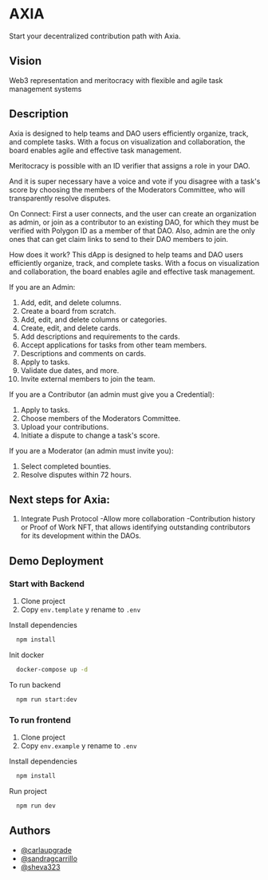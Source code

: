 
# AXIA
Start your decentralized contribution path with Axia.
## Vision
Web3 representation and meritocracy with flexible and agile task management systems
## Description
Axia is designed to help teams and DAO users efficiently organize, track, and complete tasks. With a focus on visualization and collaboration, the board enables agile and effective task management.

Meritocracy is possible with an ID verifier that assigns a role in your DAO.

And it is super necessary have a voice and vote if you disagree with a task's score by choosing the members of the Moderators Committee, who will transparently resolve disputes.

On Connect: First a user connects, and the user can create an organization as admin, or join as a contributor to an existing DAO, for which they must be verified with Polygon ID as a member of that DAO. Also, admin are the only ones that can get claim links to send to their DAO members to join.

How does it work? This dApp is designed to help teams and DAO users efficiently organize, track, and complete tasks. With a focus on visualization and collaboration, the board enables agile and effective task management.

If you are an Admin:

1. Add, edit, and delete columns.
2. Create a board from scratch.
3. Add, edit, and delete columns or categories.
4. Create, edit, and delete cards.
5. Add descriptions and requirements to the cards.
6. Accept applications for tasks from other team members.
7. Descriptions and comments on cards.
8. Apply to tasks.
9. Validate due dates, and more.
10. Invite external members to join the team.

If you are a Contributor (an admin must give you a Credential):

1. Apply to tasks.
2. Choose members of the Moderators Committee.
3. Upload your contributions.
4. Initiate a dispute to change a task's score.

If you are a Moderator (an admin must invite you):

1. Select completed bounties.
2. Resolve disputes within 72 hours.

## Next steps for Axia:
1. Integrate Push Protocol -Allow more collaboration -Contribution history or Proof of Work NFT, that allows identifying outstanding contributors for its development within the DAOs.

## Demo Deployment

### Start with Backend

1. Clone project
2. Copy  ```env.template``` y rename to ```.env```

Install dependencies

```bash
  npm install
```

Init docker

```bash
  docker-compose up -d
```

To run backend

```bash
  npm run start:dev
```

### To run frontend
1. Clone project
2. Copy  ```env.example``` y rename to ```.env```

Install dependencies

```bash
  npm install
```
Run project

```bash
  npm run dev
```

## Authors

- [@carlaupgrade](https://github.com/carlaupgrade)
- [@sandragcarrillo](https://github.com/sandragcarrillo)
- [@sheva323](https://github.com/sheva323)